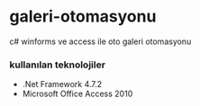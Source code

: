 # <h1>galeri-otomasyonu</h1>
c# winforms ve access ile oto galeri otomasyonu

<h3>kullanılan teknolojiler</h3>
<ul>
<li>.Net Framework 4.7.2</li>
<li>Microsoft Office Access 2010</li>
</ul>
